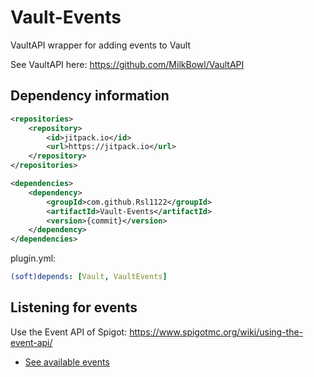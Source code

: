 # Vault-Events
VaultAPI wrapper for adding events to Vault

See VaultAPI here:
https://github.com/MilkBowl/VaultAPI

## Dependency information

```xml
<repositories>
    <repository>
        <id>jitpack.io</id>
        <url>https://jitpack.io</url>
    </repository>
</repositories>

<dependencies>
    <dependency>
        <groupId>com.github.Rsl1122</groupId>
        <artifactId>Vault-Events</artifactId>
        <version>{commit}</version>
    </dependency>
</dependencies>
```

plugin.yml:
```yml
(soft)depends: [Vault, VaultEvents]
```

## Listening for events

Use the Event API of Spigot: https://www.spigotmc.org/wiki/using-the-event-api/

- [See available events](https://github.com/Rsl1122/Vault-Events/tree/master/src/main/java/com/djrapitops/vaultevents/events) 